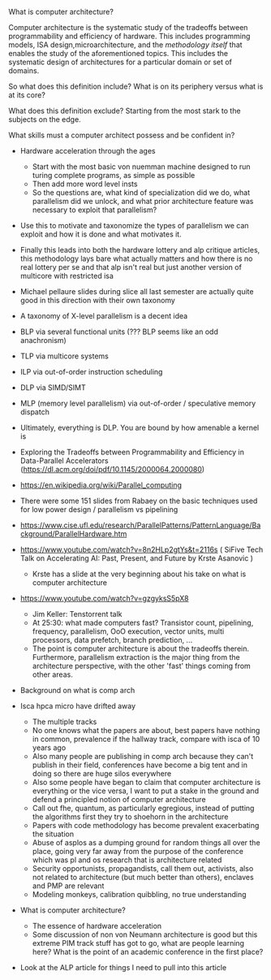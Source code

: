 What is computer architecture?

Computer architecture is the systematic study of the tradeoffs between programmability and efficiency of hardware. This includes programming models, ISA design,microarchitecture, and the *methodology itself* that enables the study of the aforementioned topics. This includes the systematic design of architectures for a particular domain or set of domains.

So what does this definition include? What is on its periphery versus what is at its core?

What does this definition exclude? Starting from the most stark to the subjects on the edge.

What skills must a computer architect possess and be confident in?

- Hardware acceleration through the ages
  - Start with the most basic von nuemman machine designed to run turing complete programs, as simple as possible
  - Then add more word level insts
  - So the questions are, what kind of specialization did we do, what parallelism did we unlock, and what prior architecture feature was necessary to exploit that parallelism?
- Use this to motivate and taxonomize the types of parallelism we can exploit and how it is done and what motivates it.
- Finally this leads into both the hardware lottery and alp critique articles, this methodology lays bare what actually matters and how there is no real lottery per se and that alp isn't real but just another version of multicore with restricted isa
- Michael pellaure slides during slice all last semester are actually quite good in this direction with their own taxonomy


- A taxonomy of X-level parallelism is a decent idea
- BLP via several functional units (??? BLP seems like an odd anachronism)
- TLP via multicore systems
- ILP via out-of-order instruction scheduling
- DLP via SIMD/SIMT
- MLP (memory level parallelism) via out-of-order / speculative memory dispatch
- Ultimately, everything is DLP. You are bound by how amenable a kernel is
- Exploring the Tradeoffs between Programmability and Efficiency in Data-Parallel Accelerators (https://dl.acm.org/doi/pdf/10.1145/2000064.2000080)
- https://en.wikipedia.org/wiki/Parallel_computing
- There were some 151 slides from Rabaey on the basic techniques used for low power design / parallelism vs pipelining
- https://www.cise.ufl.edu/research/ParallelPatterns/PatternLanguage/Background/ParallelHardware.htm

- https://www.youtube.com/watch?v=8n2HLp2gtYs&t=2116s ( SiFive Tech Talk on Accelerating AI: Past, Present, and Future by Krste Asanovic )
  - Krste has a slide at the very beginning about his take on what is computer architecture

- https://www.youtube.com/watch?v=gzgyksS5pX8
  - Jim Keller: Tenstorrent talk
  - At 25:30: what made computers fast? Transistor count, pipelining, frequency, parallelism, OoO execution, vector units, multi processors, data prefetch, branch prediction, ...
  - The point is computer architecture is about the tradeoffs therein. Furthermore, parallelism extraction is the major thing from the architecture perspective, with the other 'fast' things coming from other areas.

- Background on what is comp arch
- Isca hpca micro have drifted away
  - The multiple tracks
  - No one knows what the papers are about, best papers have nothing in common, prevalence if the hallway track, compare with isca of 10 years ago
  - Also many people are publishing in comp arch because they can't publish in their field, conferences have become a big tent and in doing so there are huge silos everywhere
  - Also some people have began to claim that computer architecture is everything or the vice versa, I want to put a stake in the ground and defend a principled notion of computer architecture
  - Call out fhe, quantum, as particularly egregious, instead of putting the algorithms first they try to shoehorn in the architecture
  - Papers with code methodology has become prevalent exacerbating the situation
  - Abuse of asplos as a dumping ground for random things all over the place, going very far away from the purpose of the conference which was pl and os research that is architecture related
  - Security opportunists, propagandists, call them out, activists, also not related to architecture (but much better than others), enclaves and PMP are relevant
  - Modeling monkeys, calibration quibbling, no true understanding
- What is computer architecture?
  - The essence of hardware acceleration
  - Some discussion of non von Neumann architecture is good but this extreme PIM track stuff has got to go, what are people learning here? What is the point of an academic conference in the first place?
- Look at the ALP article for things I need to pull into this article
